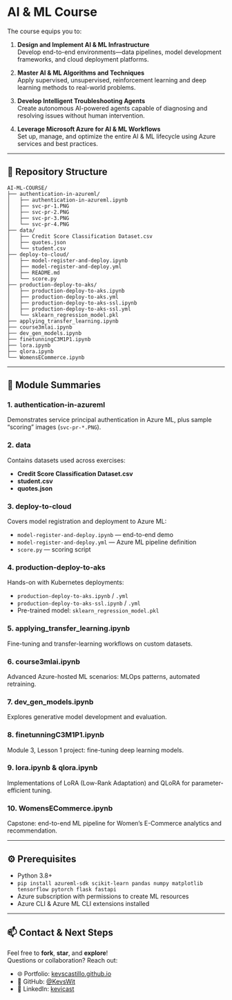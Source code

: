 
# AI & ML Course
The course equips you to:

1. **Design and Implement AI & ML Infrastructure**  
   Develop end-to-end environments—data pipelines, model development frameworks, and cloud deployment platforms.

2. **Master AI & ML Algorithms and Techniques**  
   Apply supervised, unsupervised, reinforcement learning and deep learning methods to real-world problems.

3. **Develop Intelligent Troubleshooting Agents**  
   Create autonomous AI-powered agents capable of diagnosing and resolving issues without human intervention.

4. **Leverage Microsoft Azure for AI & ML Workflows**  
   Set up, manage, and optimize the entire AI & ML lifecycle using Azure services and best practices.

---

## 📂 Repository Structure

```
AI-ML-COURSE/
├── authentication-in-azureml/
│   ├── authentication-in-azureml.ipynb
│   ├── svc-pr-1.PNG
│   ├── svc-pr-2.PNG
│   ├── svc-pr-3.PNG
│   └── svc-pr-4.PNG
├── data/
│   ├── Credit Score Classification Dataset.csv
│   ├── quotes.json
│   └── student.csv
├── deploy-to-cloud/
│   ├── model-register-and-deploy.ipynb
│   ├── model-register-and-deploy.yml
│   ├── README.md
│   └── score.py
├── production-deploy-to-aks/
│   ├── production-deploy-to-aks.ipynb
│   ├── production-deploy-to-aks.yml
│   ├── production-deploy-to-aks-ssl.ipynb
│   ├── production-deploy-to-aks-ssl.yml
│   └── sklearn_regression_model.pkl
├── applying_transfer_learning.ipynb
├── course3mlai.ipynb
├── dev_gen_models.ipynb
├── finetunningC3M1P1.ipynb
├── lora.ipynb
├── qlora.ipynb
└── WomensECommerce.ipynb
```

---

## 📖 Module Summaries

### 1. authentication-in-azureml  
Demonstrates service principal authentication in Azure ML, plus sample “scoring” images (`svc-pr-*.PNG`).

### 2. data  
Contains datasets used across exercises:
- **Credit Score Classification Dataset.csv**  
- **student.csv**  
- **quotes.json**

### 3. deploy-to-cloud  
Covers model registration and deployment to Azure ML:
- `model-register-and-deploy.ipynb` — end-to-end demo  
- `model-register-and-deploy.yml` — Azure ML pipeline definition  
- `score.py` — scoring script

### 4. production-deploy-to-aks  
Hands-on with Kubernetes deployments:
- `production-deploy-to-aks.ipynb` / `.yml`  
- `production-deploy-to-aks-ssl.ipynb` / `.yml`  
- Pre-trained model: `sklearn_regression_model.pkl`

### 5. applying_transfer_learning.ipynb  
Fine-tuning and transfer-learning workflows on custom datasets.

### 6. course3mlai.ipynb  
Advanced Azure-hosted ML scenarios: MLOps patterns, automated retraining.

### 7. dev_gen_models.ipynb  
Explores generative model development and evaluation.

### 8. finetunningC3M1P1.ipynb  
Module 3, Lesson 1 project: fine-tuning deep learning models.

### 9. lora.ipynb & qlora.ipynb  
Implementations of LoRA (Low-Rank Adaptation) and QLoRA for parameter-efficient tuning.

### 10. WomensECommerce.ipynb  
Capstone: end-to-end ML pipeline for Women’s E-Commerce analytics and recommendation.

---

## ⚙️ Prerequisites

- Python 3.8+  
- `pip install azureml-sdk scikit-learn pandas numpy matplotlib tensorflow pytorch flask fastapi`  
- Azure subscription with permissions to create ML resources  
- Azure CLI & Azure ML CLI extensions installed  

---

## 📫 Contact & Next Steps

Feel free to **fork**, **star**, and **explore**!  
Questions or collaboration? Reach out:

- 🌐 Portfolio: [kevscastillo.github.io](https://kevswit.github.io)  
- 🐙 GitHub: [@KevsWit](https://github.com/KevsWit)  
- 🔗 LinkedIn: [kevicast](https://linkedin.com/in/kevicast)  

